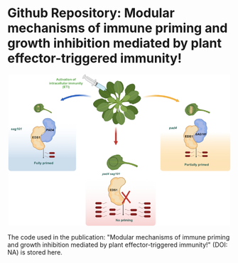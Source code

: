 # Github Repository: Modular mechanisms of immune priming and growth inhibition mediated by plant effector-triggered immunity!
<div style="display: flex; justify-content: center;">
<picture>
    <img src="Images/GA_3.png" alt="Summary image for the "Modular mechanisms of immune priming and growth inhibition mediated by plant effector-triggered immunity!" publication, showing unequal redundancy of pad4 and sag101." width="500" style="display: inline-block;">
</picture>
</div>

The code used in the publication: "Modular mechanisms of immune priming and growth inhibition mediated by plant effector-triggered immunity!" (DOI: NA) is stored here.
